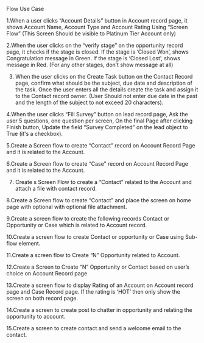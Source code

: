 Flow Use Case

1.When a user clicks “Account Details” button in Account record page, it shows Account Name, Account Type and Account Rating Using “Screen Flow” (This Screen Should be visible to Platinum Tier Account only)

2.When the user clicks on the “verify stage” on the opportunity record page, it checks if the stage is closed. If the stage is ‘Closed Won’, shows Congratulation message in Green. If the stage is ‘Closed Lost’, shows message in Red. (For any other stages, don’t show message at all)

3. When the user clicks on the Create Task button on the Contact Record page, confirm what should be the subject, due date and description of the task. Once the user enters all the details create the task and assign it to the Contact record owner. (User Should not enter due date in the past and the length of the subject to not exceed 20 characters).

4.When the user clicks “Fill Survey” button on lead record page, Ask the user 5 questions, one question per screen, On the final Page after clicking Finish button, Update the field “Survey Completed” on the lead object to True (it's a checkbox).

5.Create a Screen flow to create “Contact” record on Account Record Page and it is related to the Account. 

6.Create a Screen flow to create “Case” record on Account Record Page and it is related to the Account. 

7. Create s Screen Flow to create a “Contact” related to the Account and attach a file with contact record.

8.Create a Screen flow to create “Contact” and place the screen on home page with optional with optional file attachment.

9.Create a screen flow to create the following records Contact or Opportunity or Case which is related to Account record. 

10.Create a screen flow to create Contact or opportunity or Case using Sub-flow element.

11.Create a screen flow to Create “N” Opportunity related to Account. 

12.Create a Screen to Create “N” Opportunity or Contact based on user’s choice on Account Record page 

13.Create a screen flow to display Rating of an Account on Account record page and Case Record page. If the rating is ‘HOT’ then only show the screen on both record page. 

14.Create a screen to create post to chatter in opportunity and relating the opportunity to account.

15.Create a screen to create contact and send a welcome email to the contact. 

